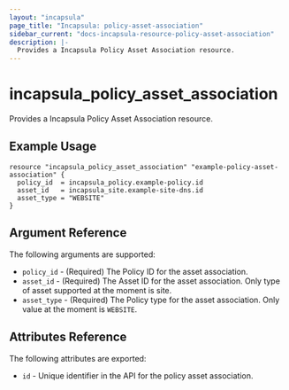 ```yaml
---
layout: "incapsula"
page_title: "Incapsula: policy-asset-association"
sidebar_current: "docs-incapsula-resource-policy-asset-association"
description: |-
  Provides a Incapsula Policy Asset Association resource.
---
```


# incapsula_policy_asset_association

Provides a Incapsula Policy Asset Association resource. 

## Example Usage

```hcl
resource "incapsula_policy_asset_association" "example-policy-asset-association" {
  policy_id  = incapsula_policy.example-policy.id
  asset_id   = incapsula_site.example-site-dns.id 
  asset_type = "WEBSITE"
}
```

## Argument Reference

The following arguments are supported:

* `policy_id` - (Required) The Policy ID for the asset association.
* `asset_id` - (Required) The Asset ID for the asset association. Only type of asset supported at the moment is site.
* `asset_type` - (Required) The Policy type for the asset association. Only value at the moment is `WEBSITE`.

## Attributes Reference

The following attributes are exported:

* `id` - Unique identifier in the API for the policy asset association.
